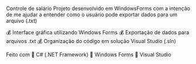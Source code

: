 Controle de salário
Projeto desenvolvido em WindowsForms com a intenção de me ajudar a entender como o usuário pode exportar dados para um arquivo (.txt)



💰 Interface gráfica utilizando Windows Forms
💰 Exportação de dados para arquivos .txt
💰 Organização do código em solução Visual Studio (.sln)


Feito com
🤑 C# (.NET Framework)
🤑 Windows Forms
🤑 Visual Studio
